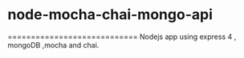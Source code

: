 # node-mocha-chai-mongo-api
============================
Nodejs app using express 4 , mongoDB ,mocha and chai.


